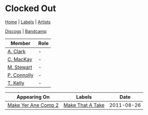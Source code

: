 # Clocked Out

[Home](../index.md) | [Labels](../labels.md) | [Artists](../artists.md)

[Discogs](https://www.discogs.com/artist/2313322-Clocked-Out) | [Bandcamp](https://clockedout.bandcamp.com/)

| Member | Role |
|---|---|
| [A. Clark](a-clark.md) | - |
| [C. MacKay](c-mackay.md) | - |
| [M. Stewart](m-stewart.md) | - |
| [P. Connolly](p-connolly.md) | - |
| [T. Kelly](t-kelly.md) | - |

| Appearing On | Labels | Date |
|---|---|---|
[Make Yer Ane Comp 2](../releases/various-make-yer-ane-comp-2.md) | [Make That A Take](../labels/make-that-a-take.md) | 2011-08-26 |